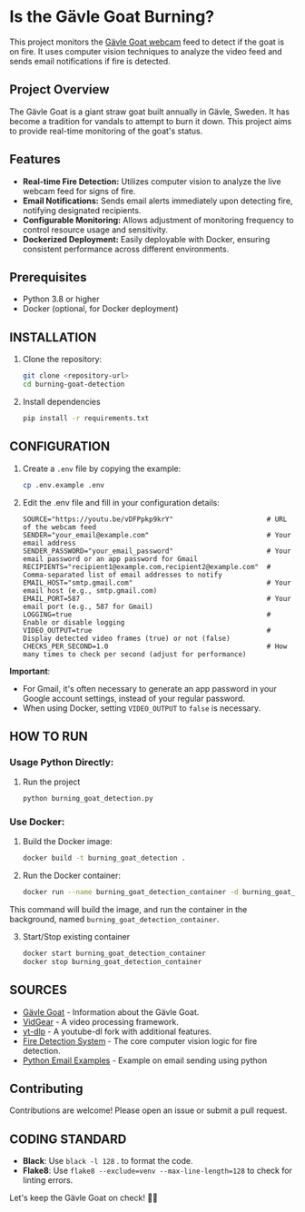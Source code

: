 # Is the Gävle Goat Burning?

This project monitors the [Gävle Goat webcam](https://youtu.be/vDFPpkp9krY) feed to detect if the goat is on fire.  It uses computer vision techniques to analyze the video feed and sends email notifications if fire is detected.

## Project Overview

The Gävle Goat is a giant straw goat built annually in Gävle, Sweden. It has become a tradition for vandals to attempt to burn it down. This project aims to provide real-time monitoring of the goat's status.

## Features

- **Real-time Fire Detection:** Utilizes computer vision to analyze the live webcam feed for signs of fire.
- **Email Notifications:** Sends email alerts immediately upon detecting fire, notifying designated recipients.
- **Configurable Monitoring:** Allows adjustment of monitoring frequency to control resource usage and sensitivity.
- **Dockerized Deployment:** Easily deployable with Docker, ensuring consistent performance across different environments.

## Prerequisites

- Python 3.8 or higher
- Docker (optional, for Docker deployment)

## INSTALLATION

1. Clone the repository:

   ```bash
   git clone <repository-url>
   cd burning-goat-detection
   ```
2. Install dependencies
    ```bash
    pip install -r requirements.txt
    ```

## CONFIGURATION

1. Create a `.env` file by copying the example:

    ```bash
    cp .env.example .env
    ```

2. Edit the .env file and fill in your configuration details:
 
    ```
    SOURCE="https://youtu.be/vDFPpkp9krY"                       # URL of the webcam feed
    SENDER="your_email@example.com"                             # Your email address
    SENDER_PASSWORD="your_email_password"                       # Your email password or an app password for Gmail
    RECIPIENTS="recipient1@example.com,recipient2@example.com"  # Comma-separated list of email addresses to notify
    EMAIL_HOST="smtp.gmail.com"                                 # Your email host (e.g., smtp.gmail.com)
    EMAIL_PORT=587                                              # Your email port (e.g., 587 for Gmail)
    LOGGING=true                                                # Enable or disable logging
    VIDEO_OUTPUT=true                                           # Display detected video frames (true) or not (false)
    CHECKS_PER_SECOND=1.0                                       # How many times to check per second (adjust for performance)
    ```

**Important**:

- For Gmail, it's often necessary to generate an app password in your Google account settings, instead of your regular password.
- When using Docker, setting `VIDEO_OUTPUT` to `false` is necessary.


## HOW TO RUN
### Usage Python Directly:

1. Run the project

    ```bash
    python burning_goat_detection.py
    ```

### Use Docker:

1. Build the Docker image:
    ```bash
    docker build -t burning_goat_detection .
    ```

2. Run the Docker container:
    ```bash
    docker run --name burning_goat_detection_container -d burning_goat_detection
    ```
This command will build the image, and run the container in the background, named `burning_goat_detection_container`.

3. Start/Stop existing container 
    ```bash
    docker start burning_goat_detection_container
    docker stop burning_goat_detection_container
    ```

## SOURCES

* [Gävle Goat](https://en.wikipedia.org/wiki/G%C3%A4vle_goat) - Information about the Gävle Goat.
* [VidGear](https://pypi.org/project/vidgear/) - A video processing framework.
* [yt-dlp](https://pypi.org/project/yt-dlp/) - A youtube-dl fork with additional features.
* [Fire Detection System](https://github.com/gunarakulangunaretnam/fire-detection-system-in-python-opencv) - The core computer vision logic for fire detection.
* [Python Email Examples](https://docs.python.org/3/library/email.examples.html) - Example on email sending using python

## Contributing

Contributions are welcome! Please open an issue or submit a pull request.

## CODING STANDARD

- **Black**: Use `black -l 128` . to format the code.
- **Flake8**: Use  `flake8 --exclude=venv --max-line-length=128` to check for linting errors.

Let's keep the Gävle Goat on check! 🐐🔥